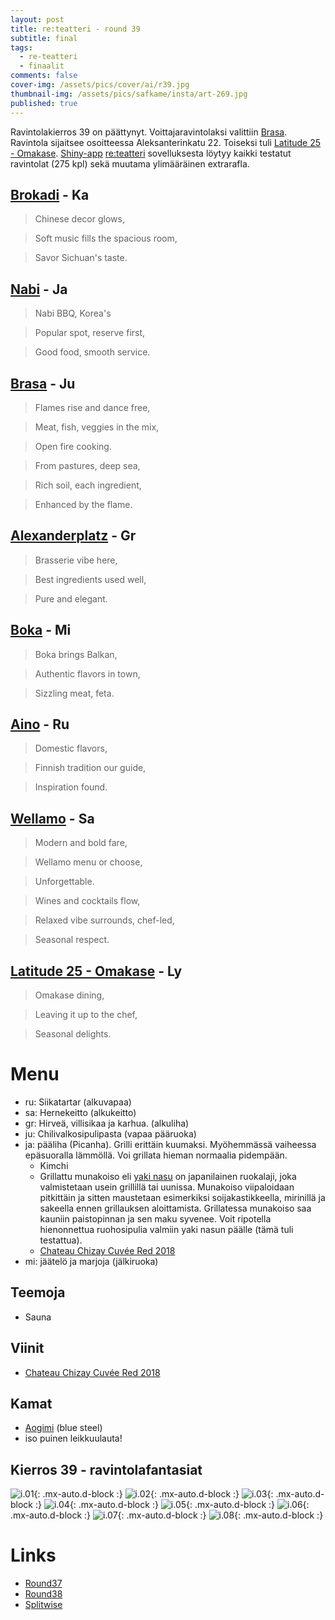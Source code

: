 ```yaml
---
layout: post
title: re:teatteri - round 39
subtitle: final
tags:
  - re-teatteri
  - finaalit
comments: false
cover-img: /assets/pics/cover/ai/r39.jpg
thumbnail-img: /assets/pics/safkame/insta/art-269.jpg
published: true
---
```


Ravintolakierros 39 on päättynyt. Voittajaravintolaksi valittiin [Brasa](https://brasa.fi/). Ravintola sijaitsee osoitteessa Aleksanterinkatu 22. Toiseksi tuli [Latitude 25 - Omakase](https://www.latitude25.fi/). [Shiny-app](https://safka.shinyapps.io/restaurants/)  [re:teatteri](https://safka.shinyapps.io/restaurants/) sovelluksesta löytyy kaikki testatut ravintolat (275 kpl) sekä muutama ylimääräinen extrarafla.

## [Brokadi](https://brokadi.com/)	- Ka

> Chinese decor glows,

> Soft music fills the spacious room,

> Savor Sichuan's taste.

## [Nabi](https://www.nabikoreanbbq.fi/) - **Ja**

> Nabi BBQ, Korea's

> Popular spot, reserve first,

> Good food, smooth service.

## [Brasa](https://brasa.fi/)	- Ju

> Flames rise and dance free,

> Meat, fish, veggies in the mix,

> Open fire cooking.


> From pastures, deep sea,

> Rich soil, each ingredient,

> Enhanced by the flame.

## [Alexanderplatz](https://alexanderplats.fi/en/homepage/) - **Gr**	

> Brasserie vibe here,

> Best ingredients used well,

> Pure and elegant.

## [Boka](https://ravintolaboka.fi/) - **Mi**

> Boka brings Balkan,

> Authentic flavors in town,

> Sizzling meat, feta.

## [Aino](https://www.ravintolaaino.fi/fi/) - Ru

> Domestic flavors,

> Finnish tradition our guide,

> Inspiration found.

## [Wellamo](https://www.wellamo.fi/) - **Sa**

> Modern and bold fare,

> Wellamo menu or choose,

> Unforgettable.


> Wines and cocktails flow,

> Relaxed vibe surrounds, chef-led,

> Seasonal respect.

## [Latitude 25 - Omakase](https://www.latitude25.fi/) - **Ly**

> Omakase dining,

> Leaving it up to the chef,

> Seasonal delights.


# Menu

* ru: Siikatartar (alkuvapaa)
* sa: Hernekeitto (alkukeitto)
* gr: Hirveä, villisikaa ja karhua. (alkuliha)
* ju: Chilivalkosipulipasta (vapaa pääruoka)
* ja: pääliha (Picanha). Grilli erittäin kuumaksi. Myöhemmässä vaiheessa epäsuoralla lämmöllä. Voi grillata hieman normaalia pidempään.
  * Kimchi
  * Grillattu munakoiso eli [yaki nasu](https://umamipot.com/yaki-nasu/) on japanilainen ruokalaji, joka valmistetaan usein grillillä tai uunissa. Munakoiso viipaloidaan pitkittäin ja sitten maustetaan esimerkiksi soijakastikkeella, mirinillä ja sakeella ennen grillauksen aloittamista. Grillatessa munakoiso saa kauniin paistopinnan ja sen maku syvenee. Voit ripotella hienonnettua ruohosipulia valmiin yaki nasun päälle (tämä tuli testattua). 
  * [Chateau Chizay Cuvée Red 2018](https://www.alko.fi/tuotteet/935904/Chateau-Chizay-Cuv-e-Red-2018/)
* mi: jäätelö ja marjoja (jälkiruoka)


## Teemoja

- Sauna

  
## Viinit

- [Chateau Chizay Cuvée Red 2018](https://www.alko.fi/tuotteet/935904/Chateau-Chizay-Cuv-e-Red-2018/)


## Kamat

- [Aogimi](https://japanesechefsknife.com/collections/aogami-super-carbon-steel-blue-super-steel) (blue steel)
- iso puinen leikkuulauta!

## Kierros 39 - ravintolafantasiat

![i.01](/assets/pics/safkame/insta/art-268.jpg){: .mx-auto.d-block :}
![i.02](/assets/pics/safkame/insta/art-269.jpg){: .mx-auto.d-block :}
![i.03](/assets/pics/safkame/insta/art-270.jpg){: .mx-auto.d-block :}
![i.04](/assets/pics/safkame/insta/art-271.jpg){: .mx-auto.d-block :}
![i.05](/assets/pics/safkame/insta/art-272.jpg){: .mx-auto.d-block :}
![i.06](/assets/pics/safkame/insta/art-273.jpg){: .mx-auto.d-block :}
![i.07](/assets/pics/safkame/insta/art-274.jpg){: .mx-auto.d-block :}
![i.08](/assets/pics/safkame/insta/art-275.jpg){: .mx-auto.d-block :}


# Links

- [Round37](https://talonendm.github.io/2022-05-13-finaalit37/)
- [Round38](https://talonendm.github.io/2022-11-11-finaalit38/)
- [Splitwise](https://secure.splitwise.com/login)

